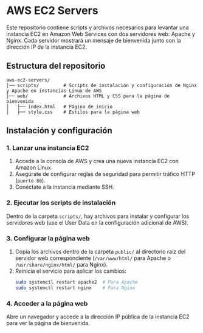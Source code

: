 # AWS EC2 Servers

Este repositorio contiene scripts y archivos necesarios para levantar una instancia EC2 en Amazon Web Services con dos servidores web: Apache y Nginx. Cada servidor mostrará un mensaje de bienvenida junto con la dirección IP de la instancia EC2.

## Estructura del repositorio

```
aws-ec2-servers/
│── scripts/         # Scripts de instalación y configuración de Nginx y Apache en instancias Linux de AWS
│── web/             # Archivos HTML y CSS para la página de bienvenida
│   ├── index.html   # Página de inicio
│   ├── style.css    # Estilos para la página web
```

## Instalación y configuración

### 1. Lanzar una instancia EC2
1. Accede a la consola de AWS y crea una nueva instancia EC2 con Amazon Linux.
2. Asegúrate de configurar reglas de seguridad para permitir tráfico HTTP (`puerto 80`).
3. Conéctate a la instancia mediante SSH.

### 2. Ejecutar los scripts de instalación
Dentro de la carpeta `scripts/`, hay archivos para instalar y configurar los servidores web (use el User Data en la configuración adicional de AWS).

### 3. Configurar la página web
1. Copia los archivos dentro de la carpeta `public/` al directorio raíz del servidor web correspondiente (`/var/www/html/` para Apache o `/usr/share/nginx/html/` para Nginx).
2. Reinicia el servicio para aplicar los cambios:
   ```sh
   sudo systemctl restart apache2  # Para Apache
   sudo systemctl restart nginx    # Para Nginx
   ```

### 4. Acceder a la página web
Abre un navegador y accede a la dirección IP pública de la instancia EC2 para ver la página de bienvenida.